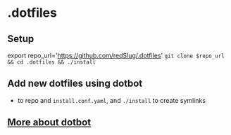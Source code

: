 # .dotfiles

## Setup
export repo_url='https://github.com/redSlug/.dotfiles'
`git clone $repo_url && cd .dotfiles && ./install`

## Add new dotfiles using dotbot
- to repo and `install.conf.yaml`, and `./install` to create symlinks

## [More about dotbot](https://github.com/anishathalye/dotbot)
